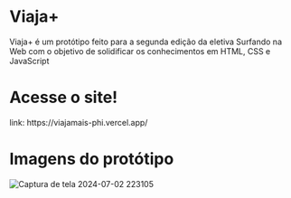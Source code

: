 # Viaja+

<p>Viaja+ é um protótipo feito para a segunda edição da eletiva Surfando na Web com o objetivo de solidificar os conhecimentos em HTML, CSS e JavaScript</p>

# Acesse o site!
<p>link: https://viajamais-phi.vercel.app/</p>

# Imagens do protótipo
![Captura de tela 2024-07-02 223105](https://github.com/GalazziJ/galazzij.github.io/assets/141592359/2a7067f0-ca43-4233-a83b-9262181721d3)
